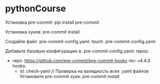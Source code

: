 # pythonCourse
Установка pre-commit:
  pip install pre-commit
  
Установка хуков:
  pre-commit install

Создайте файл .pre-commit-config.yaml:
  touch .pre-commit-config.yaml

Добавьте базовую конфигурацию в .pre-commit-config.yaml:
  repos:
  - repo: https://github.com/pre-commit/pre-commit-hooks
    rev: v4.4.0
    hooks:
      - id: check-yaml // Проверка на валидность всех .yaml файлов 
Установите pre-commit хуки:
  pre-commit install



